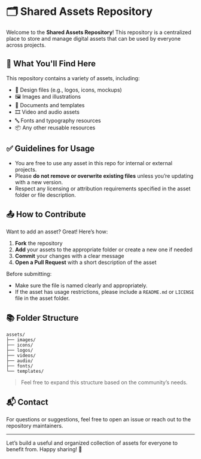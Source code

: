 # 🗂️ Shared Assets Repository

Welcome to the **Shared Assets Repository**! This repository is a centralized place to store and manage digital assets that can be used by everyone across projects.

## 📁 What You'll Find Here

This repository contains a variety of assets, including:

- 🎨 Design files (e.g., logos, icons, mockups)
- 🖼️ Images and illustrations
- 📄 Documents and templates
- 🎞️ Video and audio assets
- 🔤 Fonts and typography resources
- 📦 Any other reusable resources

## ✅ Guidelines for Usage

- You are free to use any asset in this repo for internal or external projects.
- Please **do not remove or overwrite existing files** unless you’re updating with a new version.
- Respect any licensing or attribution requirements specified in the asset folder or file description.

## 📤 How to Contribute

Want to add an asset? Great! Here’s how:

1. **Fork** the repository
2. **Add** your assets to the appropriate folder or create a new one if needed
3. **Commit** your changes with a clear message
4. **Open a Pull Request** with a short description of the asset

Before submitting:
- Make sure the file is named clearly and appropriately.
- If the asset has usage restrictions, please include a `README.md` or `LICENSE` file in the asset folder.

## 📚 Folder Structure

    assets/
    ├── images/ 
    ├── icons/ 
    ├── logos/ 
    ├── videos/ 
    ├── audio/ 
    ├── fonts/ 
    └── templates/

> Feel free to expand this structure based on the community’s needs.

## 📬 Contact

For questions or suggestions, feel free to open an issue or reach out to the repository maintainers.

---

Let’s build a useful and organized collection of assets for everyone to benefit from. Happy sharing! 🚀

